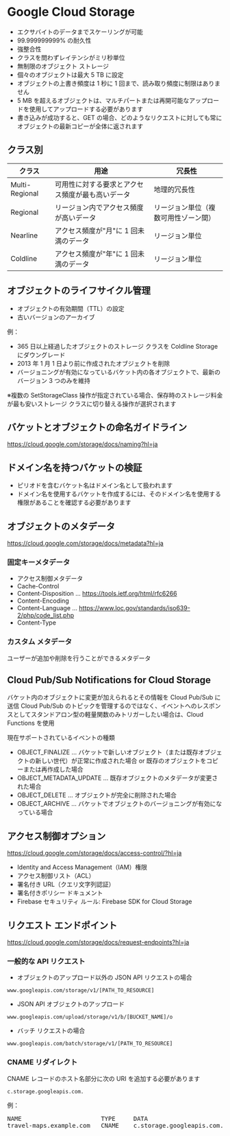 # Google Cloud Storage

- エクサバイトのデータまでスケーリングが可能
- 99.999999999% の耐久性
- 強整合性
- クラスを問わずレイテンシがミリ秒単位
- 無制限のオブジェクト ストレージ
- 個々のオブジェクトは最大 5 TB に設定
- オブジェクトの上書き頻度は 1 秒に 1 回まで、読み取り頻度に制限はありません
- 5 MB を超えるオブジェクトは、マルチパートまたは再開可能なアップロードを使用してアップロードする必要があります
- 書き込みが成功すると、GET の場合、どのようなリクエストに対しても常にオブジェクトの最新コピーが全体に返されます

## クラス別

|クラス|用途|冗長性|
|--|--|--|
|Multi-Regional|可用性に対する要求とアクセス頻度が最も高いデータ|地理的冗長性|
|Regional|リージョン内でアクセス頻度が高いデータ|リージョン単位（複数可用性ゾーン間）|
|Nearline|アクセス頻度が"月"に 1 回未満のデータ|リージョン単位|
|Coldline|アクセス頻度が"年"に 1 回未満のデータ|リージョン単位|

## オブジェクトのライフサイクル管理

- オブジェクトの有効期間（TTL）の設定
- 古いバージョンのアーカイブ

例：
- 365 日以上経過したオブジェクトのストレージ クラスを Coldline Storage にダウングレード
- 2013 年 1 月 1 日より前に作成されたオブジェクトを削除
- バージョニングが有効になっているバケット内の各オブジェクトで、最新のバージョン 3 つのみを維持

※複数の SetStorageClass 操作が指定されている場合、保存時のストレージ料金が最も安いストレージ クラスに切り替える操作が選択されます

## バケットとオブジェクトの命名ガイドライン

https://cloud.google.com/storage/docs/naming?hl=ja

## ドメイン名を持つバケットの検証

- ピリオドを含むバケット名はドメイン名として扱われます
- ドメイン名を使用するバケットを作成するには、そのドメイン名を使用する権限があることを確認する必要があります

## オブジェクトのメタデータ

https://cloud.google.com/storage/docs/metadata?hl=ja

### 固定キーメタデータ

- アクセス制御メタデータ
- Cache-Control
- Content-Disposition ... https://tools.ietf.org/html/rfc6266
- Content-Encoding
- Content-Language ... https://www.loc.gov/standards/iso639-2/php/code_list.php
- Content-Type

### カスタム メタデータ

ユーザーが追加や削除を行うことができるメタデータ

## Cloud Pub/Sub Notifications for Cloud Storage

バケット内のオブジェクトに変更が加えられるとその情報を Cloud Pub/Sub に送信
Cloud Pub/Sub のトピックを管理するのではなく、イベントへのレスポンスとしてスタンドアロン型の軽量関数のみトリガーしたい場合は、Cloud Functions を使用

現在サポートされているイベントの種類
- OBJECT_FINALIZE ... バケットで新しいオブジェクト（または既存オブジェクトの新しい世代）が正常に作成された場合 or 既存のオブジェクトをコピーまたは再作成した場合
- OBJECT_METADATA_UPDATE ... 既存オブジェクトのメタデータが変更された場合
- OBJECT_DELETE ... オブジェクトが完全に削除された場合
- OBJECT_ARCHIVE ... バケットでオブジェクトのバージョニングが有効になっている場合

## アクセス制御オプション

https://cloud.google.com/storage/docs/access-control/?hl=ja

- Identity and Access Management（IAM）権限
- アクセス制御リスト（ACL）
- 署名付き URL（クエリ文字列認証）
- 署名付きポリシー ドキュメント
- Firebase セキュリティ ルール: Firebase SDK for Cloud Storage

## リクエスト エンドポイント

https://cloud.google.com/storage/docs/request-endpoints?hl=ja

### 一般的な API リクエスト

- オブジェクトのアップロード以外の JSON API リクエストの場合

```www.googleapis.com/storage/v1/[PATH_TO_RESOURCE]```

- JSON API オブジェクトのアップロード

```www.googleapis.com/upload/storage/v1/b/[BUCKET_NAME]/o```

- バッチ リクエストの場合

```www.googleapis.com/batch/storage/v1/[PATH_TO_RESOURCE]```

### CNAME リダイレクト

CNAME レコードのホスト名部分に次の URI を追加する必要があります

```c.storage.googleapis.com.```

例：
<pre>
NAME                      TYPE     DATA
travel-maps.example.com   CNAME    c.storage.googleapis.com.
</pre>
